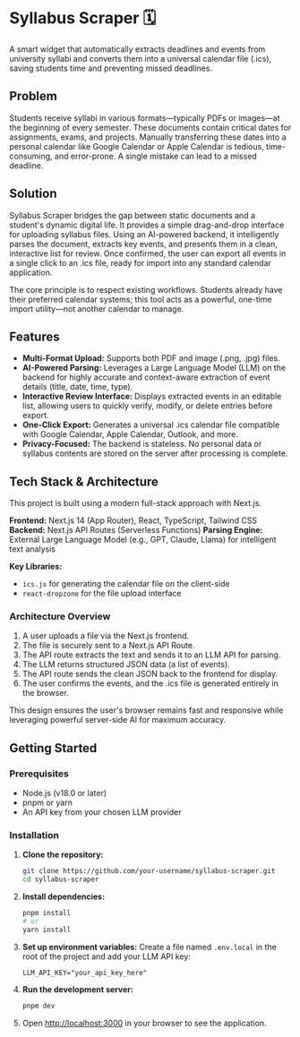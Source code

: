 # Syllabus Scraper 🗓️

A smart widget that automatically extracts deadlines and events from university syllabi and converts them into a universal calendar file (.ics), saving students time and preventing missed deadlines.

## Problem

Students receive syllabi in various formats—typically PDFs or images—at the beginning of every semester. These documents contain critical dates for assignments, exams, and projects. Manually transferring these dates into a personal calendar like Google Calendar or Apple Calendar is tedious, time-consuming, and error-prone. A single mistake can lead to a missed deadline.

## Solution

Syllabus Scraper bridges the gap between static documents and a student's dynamic digital life. It provides a simple drag-and-drop interface for uploading syllabus files. Using an AI-powered backend, it intelligently parses the document, extracts key events, and presents them in a clean, interactive list for review. Once confirmed, the user can export all events in a single click to an .ics file, ready for import into any standard calendar application.

The core principle is to respect existing workflows. Students already have their preferred calendar systems; this tool acts as a powerful, one-time import utility—not another calendar to manage.

## Features

-   **Multi-Format Upload:** Supports both PDF and image (.png, .jpg) files.
-   **AI-Powered Parsing:** Leverages a Large Language Model (LLM) on the backend for highly accurate and context-aware extraction of event details (title, date, time, type).
-   **Interactive Review Interface:** Displays extracted events in an editable list, allowing users to quickly verify, modify, or delete entries before export.
-   **One-Click Export:** Generates a universal .ics calendar file compatible with Google Calendar, Apple Calendar, Outlook, and more.
-   **Privacy-Focused:** The backend is stateless. No personal data or syllabus contents are stored on the server after processing is complete.

## Tech Stack & Architecture

This project is built using a modern full-stack approach with Next.js.

**Frontend:** Next.js 14 (App Router), React, TypeScript, Tailwind CSS
**Backend:** Next.js API Routes (Serverless Functions)
**Parsing Engine:** External Large Language Model (e.g., GPT, Claude, Llama) for intelligent text analysis

**Key Libraries:**

-   `ics.js` for generating the calendar file on the client-side
-   `react-dropzone` for the file upload interface

### Architecture Overview

1. A user uploads a file via the Next.js frontend.
2. The file is securely sent to a Next.js API Route.
3. The API route extracts the text and sends it to an LLM API for parsing.
4. The LLM returns structured JSON data (a list of events).
5. The API route sends the clean JSON back to the frontend for display.
6. The user confirms the events, and the .ics file is generated entirely in the browser.

This design ensures the user's browser remains fast and responsive while leveraging powerful server-side AI for maximum accuracy.

## Getting Started

### Prerequisites

-   Node.js (v18.0 or later)
-   pnpm or yarn
-   An API key from your chosen LLM provider

### Installation

1. **Clone the repository:**
    ```bash
    git clone https://github.com/your-username/syllabus-scraper.git
    cd syllabus-scraper
    ```
2. **Install dependencies:**
    ```bash
    pnpm install
    # or
    yarn install
    ```
3. **Set up environment variables:**
   Create a file named `.env.local` in the root of the project and add your LLM API key:
    ```env
    LLM_API_KEY="your_api_key_here"
    ```
4. **Run the development server:**
    ```bash
    pnpm dev
    ```
5. Open [http://localhost:3000](http://localhost:3000) in your browser to see the application.
